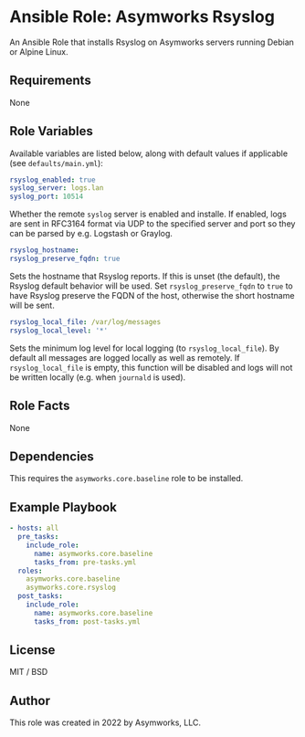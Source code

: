 # Ansible Role: Asymworks Rsyslog

An Ansible Role that installs Rsyslog on Asymworks servers running Debian or Alpine Linux.

## Requirements

None

## Role Variables

Available variables are listed below, along with default values if applicable (see `defaults/main.yml`):

```yaml
rsyslog_enabled: true
syslog_server: logs.lan
syslog_port: 10514
```

Whether the remote `syslog` server is enabled and installe.  If enabled, logs are sent in RFC3164 format via UDP to the specified server and port so they can be parsed by e.g. Logstash or Graylog.

```yaml
rsyslog_hostname:
rsyslog_preserve_fqdn: true
```

Sets the hostname that Rsyslog reports.  If this is unset (the default), the Rsyslog default behavior will be used.  Set `rsyslog_preserve_fqdn` to `true` to have Rsyslog preserve the FQDN of the host, otherwise the short hostname will be sent.

```yaml
rsyslog_local_file: /var/log/messages
rsyslog_local_level: '*'
```

Sets the minimum log level for local logging (to `rsyslog_local_file`). By default all messages are logged locally as well as remotely. If `rsyslog_local_file` is empty, this function will be disabled and logs will not be written locally (e.g. when `journald` is used).

## Role Facts

None

## Dependencies

This requires the `asymworks.core.baseline` role to be installed.

## Example Playbook

```yaml
- hosts: all
  pre_tasks:
    include_role:
      name: asymworks.core.baseline
      tasks_from: pre-tasks.yml
  roles:
    asymworks.core.baseline
    asymworks.core.rsyslog
  post_tasks:
    include_role:
      name: asymworks.core.baseline
      tasks_from: post-tasks.yml
```

## License

MIT / BSD

## Author

This role was created in 2022 by Asymworks, LLC.
